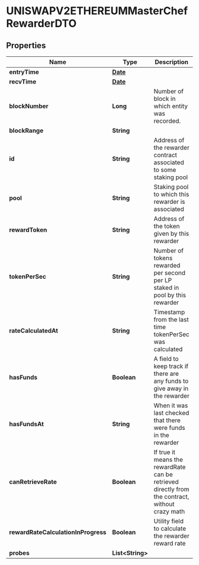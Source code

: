 

# UNISWAPV2ETHEREUMMasterChefRewarderDTO

## Properties

Name | Type | Description | Notes
------------ | ------------- | ------------- | -------------
**entryTime** | [**Date**](Date.md) |  |  [optional]
**recvTime** | [**Date**](Date.md) |  |  [optional]
**blockNumber** | **Long** | Number of block in which entity was recorded. |  [optional]
**blockRange** | **String** |  |  [optional]
**id** | **String** | Address of the rewarder contract associated to some staking pool |  [optional]
**pool** | **String** | Staking pool to which this rewarder is associated |  [optional]
**rewardToken** | **String** | Address of the token given by this rewarder |  [optional]
**tokenPerSec** | **String** | Number of tokens rewarded per second per LP staked in pool by this rewarder |  [optional]
**rateCalculatedAt** | **String** | Timestamp from the last time tokenPerSec was calculated |  [optional]
**hasFunds** | **Boolean** | A field to keep track if there are any funds to give away in the rewarder |  [optional]
**hasFundsAt** | **String** | When it was last checked that there were funds in the rewarder |  [optional]
**canRetrieveRate** | **Boolean** | If true it means the rewardRate can be retrieved directly from the contract, without crazy math |  [optional]
**rewardRateCalculationInProgress** | **Boolean** | Utility field to calculate the rewarder reward rate |  [optional]
**probes** | **List&lt;String&gt;** |  |  [optional]




